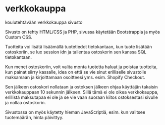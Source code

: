 # verkkokauppa
koulutehtävään verkkokauppa sivusto

Sivusto on tehty HTML/CSS ja PHP, sivussa käytetään Bootstrappia ja myös Custom CSS.

Tuotteita voi lisätä lisäämällä tuotetiedot tietokantaan, kun tuote lisätään ostoskoriin, se luo session idn ja tallentaa ostoskorin sen kanssa SQL tietokantaan.

Kun menet ostoskoriin, voit valita monta tuotetta haluat ja poistaa tuotteita, kun painat siirry kassalle,
idea on että se vie sinut erilliselle sivustolle maksamaan ja kirjoittamaan osoitteesi yms. esim. Shopify Checkout. 

Sen jälkeen ostoskori nollataan ja ostoksen jälkeen ohjaa käyttäjän takaisin verkkokauppaan 10 sekunnin jälkeen.
Sillä tämä ei ole oikea verkkokauppa, erillistä maksutapaa ei ole ja se vie vaan suoraan kiitos ostoksestasi sivulle ja nollaa ostoskorin.

Sivustossa on myös käytetty hieman JavaScriptiä, esim. kun valitsee tuotemäärän, hinta päivittyy.
